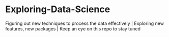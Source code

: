 # Exploring-Data-Science
Figuring out new techniques to process the data effectively | Exploring new features, new packages | Keep an eye on this repo to stay tuned
